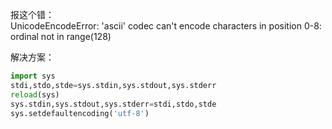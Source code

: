 报这个错：  
UnicodeEncodeError: 'ascii' codec can't encode characters in position 0-8: ordinal not in range(128)

解决方案：

```py
import sys
stdi,stdo,stde=sys.stdin,sys.stdout,sys.stderr
reload(sys)
sys.stdin,sys.stdout,sys.stderr=stdi,stdo,stde
sys.setdefaultencoding('utf-8')
```
